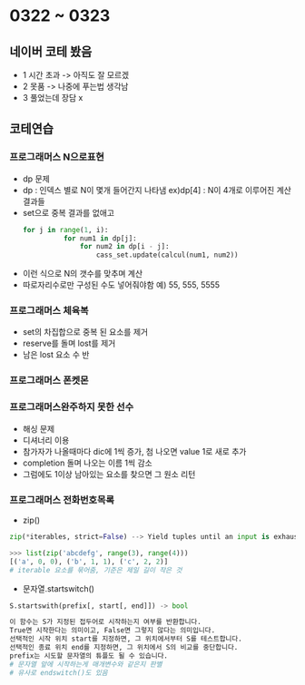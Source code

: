 # 0322 ~ 0323

## 네이버 코테 봤음
- 1 시간 초과 -> 아직도 잘 모르겠
- 2 못품 -> 나중에 푸는법 생각남
- 3 풀었는데 장담 x

## 코테연습
### 프로그래머스 N으로표현
- dp 문제
- dp : 인덱스 별로 N이 몇개 들어간지 나타냄 ex)dp[4] : N이 4개로 이루어진 계산 결과들
- set으로 중복 결과를 없애고
  ```python
  for j in range(1, i):
            for num1 in dp[j]:
                for num2 in dp[i - j]:
                    cass_set.update(calcul(num1, num2))
  ```
- 이런 식으로 N의 갯수를 맞추며 계산
- 따로자리수로만 구성된 수도 넣어줘야함 예) 55, 555, 5555

### 프로그래머스 체육복
- set의 차집합으로 중복 된 요소를 제거
- reserve를 돌며 lost를 제거
- 남은 lost 요소 수 반

### 프로그래머스 폰켓몬

### 프로그래머스완주하지 못한 선수
- 해싱 문제
- 디셔너리 이용
- 참가자가 나올때마다 dic에 1씩 증가, 첨 나오면 value 1로 새로 추가
- completion 돌며 나오는 이름 1씩 감소
- 그럼에도 1이상 남아있는 요소를 찾으면 그 원소 리턴

### 프로그래머스 전화번호목록
- zip()
```python
zip(*iterables, strict=False) --> Yield tuples until an input is exhausted.

>>> list(zip('abcdefg', range(3), range(4)))
[('a', 0, 0), ('b', 1, 1), ('c', 2, 2)]
# iterable 요소를 묶어줌, 기준은 제일 길이 작은 것
```
- 문자열.startswitch()
```python
S.startswith(prefix[, start[, end]]) -> bool

이 함수는 S가 지정된 접두어로 시작하는지 여부를 반환합니다.
True면 시작한다는 의미이고, False면 그렇지 않다는 의미입니다.
선택적인 시작 위치 start를 지정하면, 그 위치에서부터 S를 테스트합니다.
선택적인 종료 위치 end를 지정하면, 그 위치에서 S의 비교를 중단합니다.
prefix는 시도할 문자열의 튜플도 될 수 있습니다.
# 문자열 앞에 시작하는게 매개변수와 같은지 판별
# 유사로 endswitch()도 있음
```
